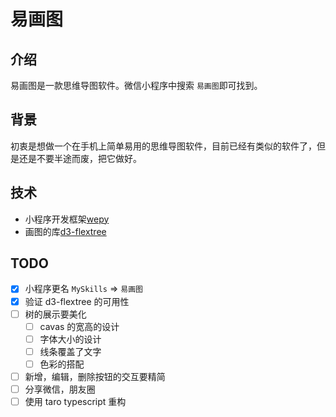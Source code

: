 # 易画图

## 介绍

易画图是一款思维导图软件。微信小程序中搜索 `易画图`即可找到。

## 背景

初衷是想做一个在手机上简单易用的思维导图软件，目前已经有类似的软件了，但是还是不要半途而废，把它做好。

## 技术

- 小程序开发框架[wepy](https://wepyjs.github.io/wepy-docs/2.x/)
- 画图的库[d3-flextree](https://github.com/klortho/d3-flextree)

## TODO

- [x] 小程序更名 `MySkills` => `易画图`
- [x] 验证 d3-flextree 的可用性
- [ ] 树的展示要美化
  - [ ] cavas 的宽高的设计
  - [ ] 字体大小的设计
  - [ ] 线条覆盖了文字
  - [ ] 色彩的搭配
- [ ] 新增，编辑，删除按钮的交互要精简
- [ ] 分享微信，朋友圈
- [ ] 使用 taro typescript 重构
